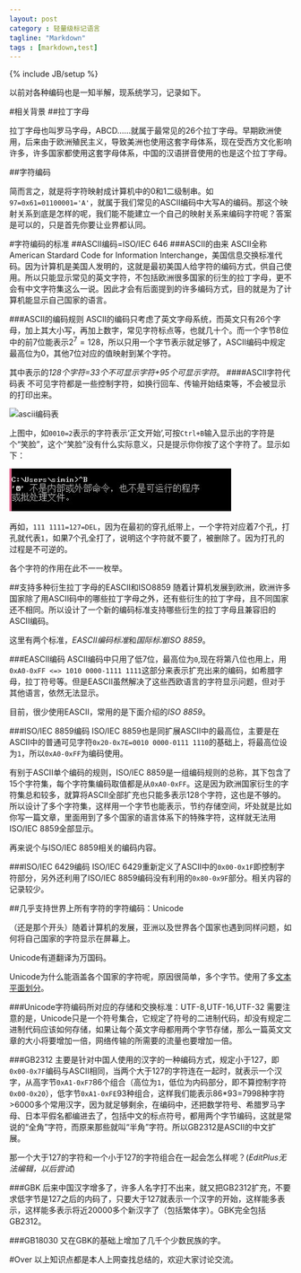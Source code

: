```yaml
---
layout: post
category : 轻量级标记语言
tagline: "Markdown"
tags : [markdown,test]
---
```

{% include JB/setup %}

以前对各种编码也是一知半解，现系统学习，记录如下。

#相关背景
##拉丁字母

拉丁字母也叫罗马字母，ABCD……就属于最常见的26个拉丁字母。早期欧洲使用，后来由于欧洲殖民主义，导致美洲也使用这套字母体系，现在受西方文化影响许多，许多国家都使用这套字母体系，中国的汉语拼音使用的也是这个拉丁字母。

##字符编码

简而言之，就是将字符映射成计算机中的0和1二级制串。如`97=0x61=01100001='A'`，就属于我们常见的ASCII编码中大写A的编码。那这个映射关系到底是怎样的呢，我们能不能建立一个自己的映射关系来编码字符呢？答案是可以的，只是首先你要让业界都认同。

#字符编码的标准
##ASCII编码=ISO/IEC 646
###ASCII的由来
ASCII全称American Stardard Code for Information Interchange，美国信息交换标准代码。因为计算机是美国人发明的，这就是最初美国人给字符的编码方式，供自己使用。所以只能显示常见的英文字符，不包括欧洲很多国家的衍生的拉丁字母，更不会有中文字符集这么一说。因此才会有后面提到的许多编码方式，目的就是为了计算机能显示自己国家的语言。

###ASCII的编码规则
ASCII的编码只考虑了英文字母系统，而英文只有26个字母，加上其大小写，再加上数字，常见字符标点等，也就几十个。而一个字节8位中的前7位能表示$2^7=128$，所以只用一个字节表示就足够了，ASCII编码中规定最高位为0，其他7位对应的值映射到某个字符。

其中表示的*128个字符=33个不可显示字符+95个可显示字符*。
####ASCII字符代码表
不可见字符都是一些控制字符，如换行回车、传输开始结束等，不会被显示的打印出来。

![ascii编码表](http://baike.baidu.com/picture/15482/15482/0/8759287a5e913f8b2e73b3a9?fr=lemma&ct=single#aid=0&pic=8759287a5e913f8b2e73b3a9)

上图中，如`0010=2`表示的字符表示‘正文开始’,可按`Ctrl+B`输入显示出的字符是个“笑脸”，这个“笑脸”没有什么实际意义，只是提示你你按了这个字符了。显示如下：

![ascii输入字符](/img/ascii输入字符.jpg)

再如，`111 1111=127=DEL`，因为在最初的穿孔纸带上，一个字符对应着7个孔，打孔就代表`1`，如果7个孔全打了，说明这个字符就不要了，被删除了。因为打孔的过程是不可逆的。

各个字符的作用在此不一一枚举。

##支持多种衍生拉丁字母的EASCII和ISO8859
随着计算机发展到欧洲，欧洲许多国家除了用ASCII码中的哪些拉丁字母之外，还有些衍生的拉丁字母，且不同国家还不相同。所以设计了一个新的编码标准支持哪些衍生的拉丁字母且兼容旧的ASCII编码。

这里有两个标准，*EASCII编码标准*和*国际标准ISO 8859*。

###EASCII编码
ASCII编码中只用了低7位，最高位为`0`,现在将第八位也用上，用`0xA0-0xFF <=> 1010 0000-1111 1111`这部分来表示扩充出来的编码，如希腊字母，拉丁符号等。但是EASCII虽然解决了这些西欧语言的字符显示问题，但对于其他语言，依然无法显示。

目前，很少使用EASCII，常用的是下面介绍的*ISO 8859*。

###ISO/IEC 8859编码
ISO/IEC 8859也是同扩展ASCII中的最高位，主要是在ASCII中的普通可见字符`0x20-0x7E=0010 0000-0111 1110`的基础上，将最高位设为`1`，所以`0xA0-0xFF`为编码使用。

有别于ASCII单个编码的规则，ISO/IEC 8859是一组编码规则的总称，其下包含了15个字符集，每个字符集编码取值都是从`0xA0-0xFF`。这是因为欧洲国家衍生的字符集总和较多，就算将ASCII全部扩充也只能多表示128个字符，这也是不够的。所以设计了多个字符集，这样用一个字节也能表示，节约存储空间，坏处就是比如你写一篇文章，里面用到了多个国家的语言体系下的特殊字符，这样就无法用ISO/IEC 8859全部显示。

再来说个与ISO/IEC 8859相关的编码内容。

###ISO/IEC 6429编码
ISO/IEC 6429重新定义了ASCII中的`0x00-0x1F`即控制字符部分，另外还利用了ISO/IEC 8859编码没有利用的`0x80-0x9F`部分。相关内容的记录较少。

##几乎支持世界上所有字符的字符编码：Unicode

（还是那个开头）随着计算机的发展，亚洲以及世界各个国家也遇到同样问题，如何将自己国家的字符显示在屏幕上。

Unicode有道翻译为万国码。

Unicode为什么能涵盖各个国家的字符呢，原因很简单，多个字节。使用了多[文本平面划分](http://baike.baidu.com/view/628163.htm)。

###Unicode字符编码所对应的存储和交换标准：UTF-8,UTF-16,UTF-32
需要注意的是，Unicode只是一个符号集合，它规定了符号的二进制代码，却没有规定二进制代码应该如何存储，如果让每个英文字母都用两个字节存储，那么一篇英文文章的大小将要增加一倍，网络传输的所需要的流量也要增加一倍。


###GB2312
主要是针对中国人使用的汉字的一种编码方式，规定小于127，即`0x00-0x7F`编码与ASCII相同，当两个大于127的字符连在一起时，就表示一个汉字，从高字节`0xA1-0xF7`86个组合（高位为`1`，低位为内码部分，即不算控制字符`0x00-0x20`），低字节`0xA1-0xFE`93种组合，这样我们能表示86*93=7998种字符>6000多个常用汉字，因为就足够剩余，在编码中，还把数学符号、希腊罗马字母、日本平假名都编进去了，包括中文的标点符号，都用两个字节编码，这就是常说的“全角”字符，而原来那些就叫“半角”字符。所以GB2312是ASCII的中文扩展。

那一个大于127的字符和一个小于127的字符组合在一起会怎么样呢？(*EditPlus无法编辑，以后尝试*)

###GBK
后来中国汉字增多了，许多人名字打不出来，就又把GB2312扩充，不要求低字节是127之后的内码了，只要大于127就表示一个汉字的开始，这样能多表示，这样能多表示将近20000多个新汉字了（包括繁体字）。GBK完全包括GB2312。

###GB18030
又在GBK的基础上增加了几千个少数民族的字。

#Over
以上知识点都是本人上网查找总结的，欢迎大家讨论交流。
